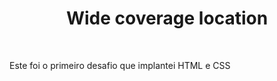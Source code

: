 <h1 align="center">Wide coverage location</h1>
<br/>
<p>Este foi o primeiro desafio que implantei HTML e CSS</p>
